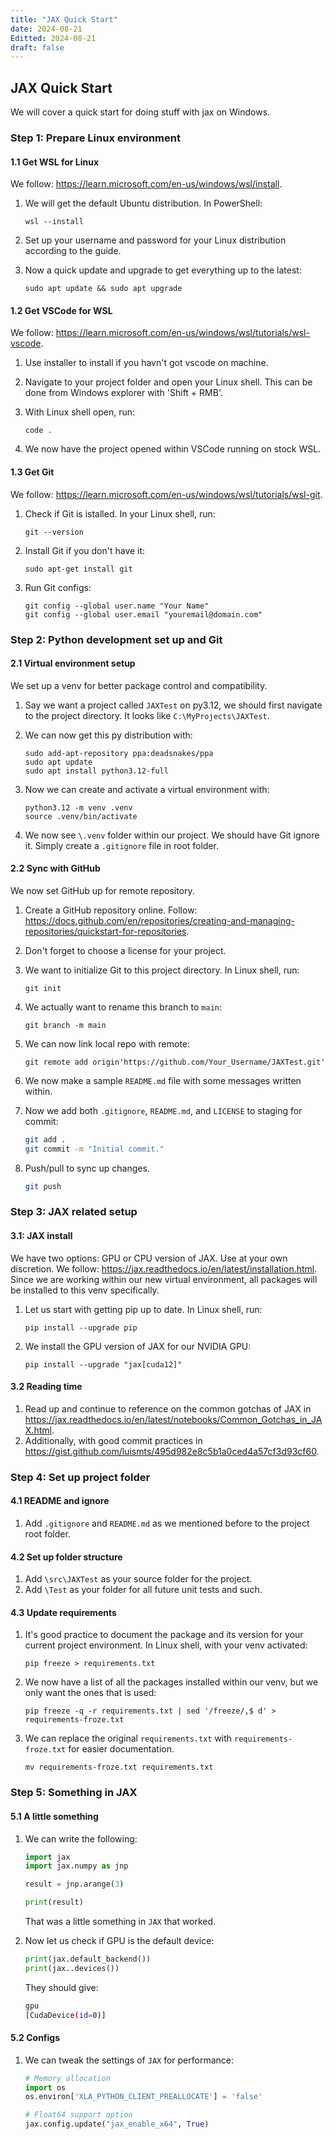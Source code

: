 ```yaml
---
title: "JAX Quick Start"
date: 2024-08-21
Editted: 2024-08-21
draft: false
---
```


## JAX Quick Start

We will cover a quick start for doing stuff with jax on Windows.

### Step 1: Prepare Linux environment

#### 1.1 Get WSL for Linux

We follow: <https://learn.microsoft.com/en-us/windows/wsl/install>.

1. We will get the default Ubuntu distribution. In PowerShell:

    ```shell
    wsl --install
    ```

1. Set up your username and password for your Linux distribution according to the guide.
1. Now a quick update and upgrade to get everything up to the latest:

    ```shell
    sudo apt update && sudo apt upgrade
    ```

#### 1.2 Get VSCode for WSL

We follow: <https://learn.microsoft.com/en-us/windows/wsl/tutorials/wsl-vscode>.

1. Use installer to install if you havn't got vscode on machine.
1. Navigate to your project folder and open your Linux shell. This can be done from Windows explorer with 'Shift + RMB'.
1. With Linux shell open, run:

    ```shell
    code .
    ```

1. We now have the project opened within VSCode running on stock WSL.

#### 1.3 Get Git

We follow: <https://learn.microsoft.com/en-us/windows/wsl/tutorials/wsl-git>.

1. Check if Git is istalled. In your Linux shell, run:

    ```shell
    git --version
    ```

1. Install Git if you don't have it:

    ```shell
    sudo apt-get install git
    ```

1. Run Git configs:

    ```shell
    git config --global user.name "Your Name"
    git config --global user.email "youremail@domain.com"
    ```

### Step 2: Python development set up and Git

#### 2.1 Virtual environment setup

We set up a venv for better package control and compatibility.

1. Say we want a project called ```JAXTest``` on py3.12, we should first navigate to the project directory. It looks like ```C:\MyProjects\JAXTest```.
1. We can now get this py distribution with:

    ```shell
    sudo add-apt-repository ppa:deadsnakes/ppa
    sudo apt update
    sudo apt install python3.12-full
    ```

1. Now we can create and activate a virtual environment with:

    ```shell
    python3.12 -m venv .venv
    source .venv/bin/activate
    ```

1. We now see ```\.venv``` folder within our project. We should have Git ignore it. Simply create a ```.gitignore``` file in root folder.

#### 2.2 Sync with GitHub

We now set GitHub up for remote repository.

1. Create a GitHub repository online. Follow: <https://docs.github.com/en/repositories/creating-and-managing-repositories/quickstart-for-repositories>.
1. Don't forget to choose a license for your project.
1. We want to initialize Git to this project directory. In Linux shell, run:

    ```shell
    git init
    ```

1. We actually want to rename this branch to ```main```:

    ```shell
    git branch -m main
    ```

1. We can now link local repo with remote:

    ```shell
    git remote add origin'https://github.com/Your_Username/JAXTest.git'
    ```

1. We now make a sample ```README.md``` file with some messages written within.
1. Now we add both ```.gitignore```, ```README.md```, and ```LICENSE``` to staging for commit:

    ```bash
    git add .
    git commit -m "Initial commit."
    ```

1. Push/pull to sync up changes.

    ```bash
    git push
    ```

### Step 3: JAX related setup

#### 3.1: JAX install

We have two options: GPU or CPU version of JAX. Use at your own discretion. We follow: <https://jax.readthedocs.io/en/latest/installation.html>. Since we are working within our new virtual environment, all packages will be installed to this venv specifically.

1. Let us start with getting pip up to date. In Linux shell, run:

    ```shell
    pip install --upgrade pip
    ```

1. We install the GPU version of JAX for our NVIDIA GPU:

    ```shell
    pip install --upgrade "jax[cuda12]"
    ```

#### 3.2 Reading time

1. Read up and continue to reference on the common gotchas of JAX in <https://jax.readthedocs.io/en/latest/notebooks/Common_Gotchas_in_JAX.html>.
1. Additionally, with good commit practices in <https://gist.github.com/luismts/495d982e8c5b1a0ced4a57cf3d93cf60>.

### Step 4: Set up project folder

#### 4.1 README and ignore

1. Add ```.gitignore``` and ```README.md``` as we mentioned before to the project root folder.

#### 4.2 Set up folder structure

1. Add ```\src\JAXTest``` as your source folder for the project.
2. Add ```\Test``` as your folder for all future unit tests and such.

#### 4.3 Update requirements

1. It's good practice to document the package and its version for your current project environment. In Linux shell, with your venv activated:

    ```shell
    pip freeze > requirements.txt
    ```

1. We now have a list of all the packages installed within our venv, but we only want the ones that is used:

    ```shell
    pip freeze -q -r requirements.txt | sed '/freeze/,$ d' > requirements-froze.txt
    ```

1. We can replace the original ```requirements.txt``` with ```requirements-froze.txt``` for easier documentation.

    ```shell
    mv requirements-froze.txt requirements.txt
    ```

### Step 5: Something in JAX

#### 5.1 A little something

1. We can write the following:

    ```python
    import jax
    import jax.numpy as jnp

    result = jnp.arange(3)

    print(result)
    ```

    That was a little something in ```JAX``` that worked.

1. Now let us check if GPU is the default device:

    ```python
    print(jax.default_backend())
    print(jax..devices())
    ```

    They should give:

    ```bash
    gpu
    [CudaDevice(id=0)]
    ```

#### 5.2 Configs

1. We can tweak the settings of ```JAX``` for performance:

    ```python
    # Memory allocation
    import os
    os.environ['XLA_PYTHON_CLIENT_PREALLOCATE'] = 'false'

    # Float64 support option
    jax.config.update("jax_enable_x64", True)
    ```
